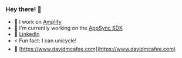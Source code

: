 ### Hey there! 👋

- 🔭 I work on [Amplify](https://github.com/aws-amplify)
- 🌱 I'm currently working on the [AppSync SDK](https://github.com/awslabs/aws-mobile-appsync-sdk-js)
- 🔗 [LinkedIn](https://www.linkedin.com/in/david-mcafee/)
- ⚡ Fun fact: I can unicycle!
- 🤠 [https://www.davidmcafee.com](https://www.davidmcafee.com)
